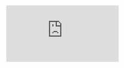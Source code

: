 ![This is the original home assignments](https://github.com/maxaviberman/Bluevine/blob/main/Home%20Assignment.pdf)
